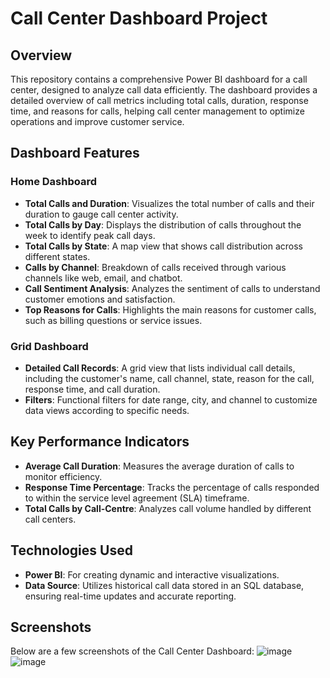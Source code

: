 # Call Center Dashboard Project

## Overview
This repository contains a comprehensive Power BI dashboard for a call center, designed to analyze call data efficiently. The dashboard provides a detailed overview of call metrics including total calls, duration, response time, and reasons for calls, helping call center management to optimize operations and improve customer service.

## Dashboard Features

### Home Dashboard
- **Total Calls and Duration**: Visualizes the total number of calls and their duration to gauge call center activity.
- **Total Calls by Day**: Displays the distribution of calls throughout the week to identify peak call days.
- **Total Calls by State**: A map view that shows call distribution across different states.
- **Calls by Channel**: Breakdown of calls received through various channels like web, email, and chatbot.
- **Call Sentiment Analysis**: Analyzes the sentiment of calls to understand customer emotions and satisfaction.
- **Top Reasons for Calls**: Highlights the main reasons for customer calls, such as billing questions or service issues.

### Grid Dashboard
- **Detailed Call Records**: A grid view that lists individual call details, including the customer's name, call channel, state, reason for the call, response time, and call duration.
- **Filters**: Functional filters for date range, city, and channel to customize data views according to specific needs.

## Key Performance Indicators
- **Average Call Duration**: Measures the average duration of calls to monitor efficiency.
- **Response Time Percentage**: Tracks the percentage of calls responded to within the service level agreement (SLA) timeframe.
- **Total Calls by Call-Centre**: Analyzes call volume handled by different call centers.

## Technologies Used
- **Power BI**: For creating dynamic and interactive visualizations.
- **Data Source**: Utilizes historical call data stored in an SQL database, ensuring real-time updates and accurate reporting.


## Screenshots
Below are a few screenshots of the Call Center Dashboard:
![image](https://github.com/ayushshah17/Ayush_DataAnalytics/assets/68246527/f2d817a0-f2db-4508-84c2-9a75fdc6761c)
![image](https://github.com/ayushshah17/Ayush_DataAnalytics/assets/68246527/e392d435-0a4f-41ac-acb1-dc4b7327ff0c)



